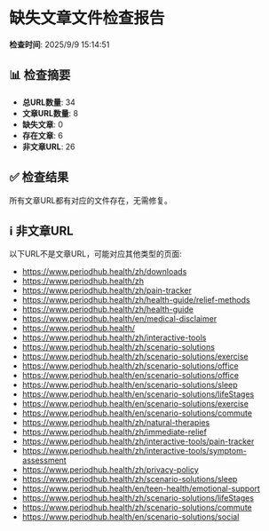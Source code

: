 # 缺失文章文件检查报告

**检查时间**: 2025/9/9 15:14:51

## 📊 检查摘要

- **总URL数量**: 34
- **文章URL数量**: 8
- **缺失文章**: 0
- **存在文章**: 6
- **非文章URL**: 26

## ✅ 检查结果

所有文章URL都有对应的文件存在，无需修复。

## ℹ️ 非文章URL

以下URL不是文章URL，可能对应其他类型的页面:

- https://www.periodhub.health/zh/downloads
- https://www.periodhub.health/zh
- https://www.periodhub.health/zh/pain-tracker
- https://www.periodhub.health/zh/health-guide/relief-methods
- https://www.periodhub.health/zh/health-guide
- https://www.periodhub.health/en/medical-disclaimer
- https://www.periodhub.health/
- https://www.periodhub.health/zh/interactive-tools
- https://www.periodhub.health/zh/scenario-solutions
- https://www.periodhub.health/zh/scenario-solutions/exercise
- https://www.periodhub.health/zh/scenario-solutions/office
- https://www.periodhub.health/en/scenario-solutions/office
- https://www.periodhub.health/en/scenario-solutions/sleep
- https://www.periodhub.health/en/scenario-solutions/lifeStages
- https://www.periodhub.health/en/scenario-solutions/exercise
- https://www.periodhub.health/en/scenario-solutions/commute
- https://www.periodhub.health/zh/natural-therapies
- https://www.periodhub.health/zh/immediate-relief
- https://www.periodhub.health/zh/interactive-tools/pain-tracker
- https://www.periodhub.health/zh/interactive-tools/symptom-assessment
- https://www.periodhub.health/zh/privacy-policy
- https://www.periodhub.health/zh/scenario-solutions/sleep
- https://www.periodhub.health/en/teen-health/emotional-support
- https://www.periodhub.health/zh/scenario-solutions/lifeStages
- https://www.periodhub.health/zh/scenario-solutions/commute
- https://www.periodhub.health/en/scenario-solutions/social


